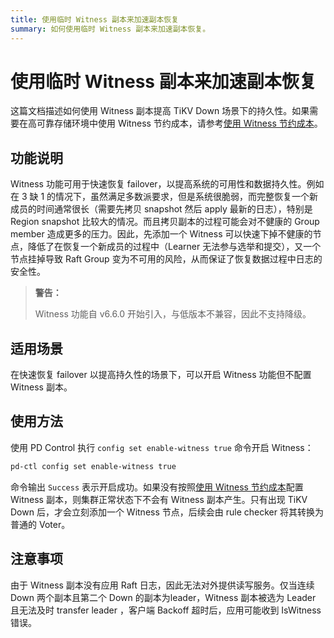 ```yaml
---
title: 使用临时 Witness 副本来加速副本恢复
summary: 如何使用临时 Witness 副本来加速副本恢复。
---
```


# 使用临时 Witness 副本来加速副本恢复

这篇文档描述如何使用 Witness 副本提高 TiKV Down 场景下的持久性。如果需要在高可靠存储环境中使用 Witness 节约成本，请参考[使用 Witness 节约成本](/use-witness-to-save-costs.md)。

## 功能说明

Witness 功能可用于快速恢复 failover，以提高系统的可用性和数据持久性。例如在 3 缺 1 的情况下，虽然满足多数派要求，但是系统很脆弱，而完整恢复一个新成员的时间通常很长（需要先拷贝 snapshot 然后 apply 最新的日志），特别是 Region snapshot 比较大的情况。而且拷贝副本的过程可能会对不健康的 Group member 造成更多的压力。因此，先添加一个 Witness 可以快速下掉不健康的节点，降低了在恢复一个新成员的过程中（Learner 无法参与选举和提交），又一个节点挂掉导致 Raft Group 变为不可用的风险，从而保证了恢复数据过程中日志的安全性。

> **警告：**
>
> Witness 功能自 v6.6.0 开始引入，与低版本不兼容，因此不支持降级。

## 适用场景

在快速恢复 failover 以提高持久性的场景下，可以开启 Witness 功能但不配置 Witness 副本。

## 使用方法

使用 PD Control 执行 `config set enable-witness true` 命令开启 Witness：

```bash
pd-ctl config set enable-witness true
```

命令输出 `Success` 表示开启成功。如果没有按照[使用 Witness 节约成本](/use-witness-to-save-costs.md)配置 Witness 副本，则集群正常状态下不会有 Witness 副本产生。只有出现 TiKV Down 后，才会立刻添加一个 Witness 节点，后续会由 rule checker 将其转换为普通的 Voter。

## 注意事项

由于 Witness 副本没有应用 Raft 日志，因此无法对外提供读写服务。仅当连续 Down 两个副本且第二个 Down 的副本为leader，Witness 副本被选为 Leader 且无法及时 transfer leader ，客户端 Backoff 超时后，应用可能收到 IsWitness 错误。
